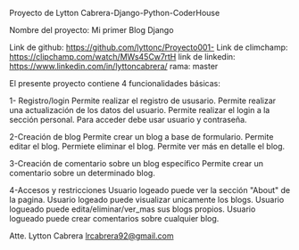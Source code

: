 Proyecto de Lytton Cabrera-Django-Python-CoderHouse

Nombre del proyecto: Mi primer Blog Django

Link de github: https://github.com/lyttonc/Proyecto001-
Link de climchamp: https://clipchamp.com/watch/MWs45Cw7rtH
link de linkedin: https://www.linkedin.com/in/lyttoncabrera/
rama: master

El presente proyecto contiene 4 funcionalidades básicas:

1- Registro/login
    Permite realizar el registro de ususario.
    Permite realizar una actualización de los datos del usuario.
    Permite realizar el login a la sección personal. Para acceder debe usar usuario y contraseña.

2-Creación de blog
    Permite crear un blog a base de formulario.
    Permite editar el blog.
    Permiete eliminar el blog.
    Permite ver más en detalle el blog.

3-Creación de comentario sobre un blog específico
    Permite crear un comentario sobre un determinado blog.

4-Accesos y restricciones
    Usuario logeado puede ver la sección "About" de la pagina.
    Usuario logeado puede visualizar unicamente los blogs.
    Usuario logueado puede edita/eliminar/ver_mas  sus blogs propios.
    Usuario logueado puede crear comentarios sobre cualquier blog.

Atte.
Lytton Cabrera
lrcabrera92@gmail.com